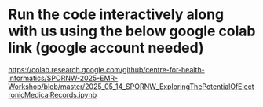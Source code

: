 # Run the code interactively along with us using the below google colab link (google account needed)

https://colab.research.google.com/github/centre-for-health-informatics/SPORNW-2025-EMR-Workshop/blob/master/2025_05_14_SPORNW_ExploringThePotentialOfElectronicMedicalRecords.ipynb

